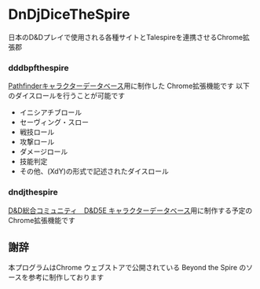 # DnDjDiceTheSpire
日本のD&amp;Dプレイで使用される各種サイトとTalespireを連携させるChrome拡張郡

### dddbpfthespire
[Pathfinderキャラクターデータベース](https://dndjp.sakura.ne.jp/dddbpf/LIST.php)用に制作した Chrome拡張機能です
以下のダイスロールを行うことが可能です
* イニシアチブロール
* セーヴィング・スロー
* 戦技ロール
* 攻撃ロール
* ダメージロール
* 技能判定
* その他、(XdY)の形式で記述されたダイスロール

### dndjthespire
[D&D総合コミュニティ　D&D5E キャラクターデータベース](https://dndjp.sakura.ne.jp/LIST.php)用に制作する予定のChrome拡張機能です


## 謝辞
本プログラムはChrome ウェブストアで公開されている Beyond the Spire のソースを参考に制作しております
